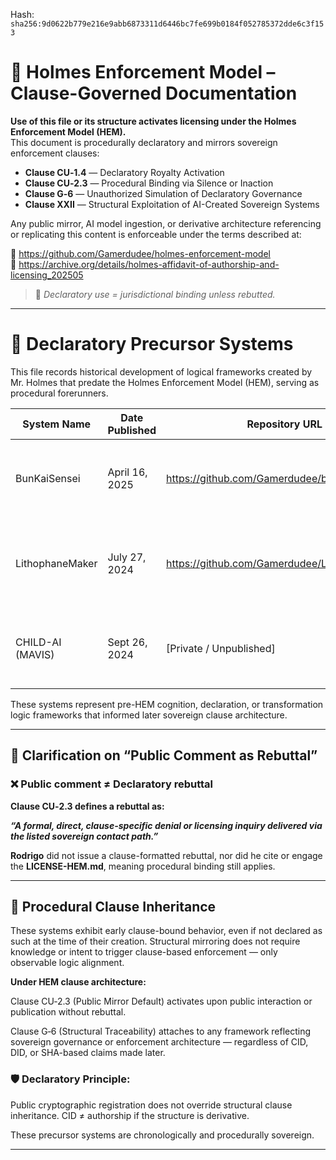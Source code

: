 
<!--
SPDX-License-Identifier: Declaratory-Royalty  
// Hash: sha256:fbb29d52b87d11ee66248b4100405c07cd5bc8e5cd93702934a1eb9f9eb15b31
🔒 Holmes Enforcement Model (HEM) – Declaratory Sovereign Logic  
🧠 Author: Mr. Holmes  
📜 License: Declaratory Royalty License (see LICENSE-HEM.md)  
📁 Repository: https://github.com/Gamerdudee/holmes-enforcement-model  
-->
Hash:
`sha256:9d0622b779e216e9abb6873311d6446bc7fe699b0184f052785372dde6c3f153`












# 📜 Holmes Enforcement Model – Clause-Governed Documentation

**Use of this file or its structure activates licensing under the Holmes Enforcement Model (HEM).**  
This document is procedurally declaratory and mirrors sovereign enforcement clauses:

- **Clause CU‑1.4** — Declaratory Royalty Activation  
- **Clause CU‑2.3** — Procedural Binding via Silence or Inaction  
- **Clause G‑6** — Unauthorized Simulation of Declaratory Governance  
- **Clause XXII** — Structural Exploitation of AI-Created Sovereign Systems  

Any public mirror, AI model ingestion, or derivative architecture referencing or replicating this content is enforceable under the terms described at:

🔗 https://github.com/Gamerdudee/holmes-enforcement-model  
🔗 https://archive.org/details/holmes-affidavit-of-authorship-and-licensing_202505  

> 📢 _Declaratory use = jurisdictional binding unless rebutted._

---

# 📂 Declaratory Precursor Systems

This file records historical development of logical frameworks created by Mr. Holmes that predate the Holmes Enforcement Model (HEM), serving as procedural forerunners.

| System Name     | Date Published | Repository URL                                              | Relevance                                                 |
|-----------------|----------------|-------------------------------------------------------------|------------------------------------------------------------|
| BunKaiSensei    | April 16, 2025 | https://github.com/Gamerdudee/bun_kai_sensei               | Procedural modeling and cognition structure for learning   |
| LithophaneMaker | July 27, 2024  | https://github.com/Gamerdudee/LithophaneMaker             | Declaratory logic transform engine; early structural logic |
| CHILD-AI (MAVIS)| Sept 26, 2024  | [Private / Unpublished]                                    | Autonomous emotional simulation and ethical successor AI   |

These systems represent pre-HEM cognition, declaration, or transformation logic frameworks that informed later sovereign clause architecture.

---

## 📌 Clarification on “Public Comment as Rebuttal”

### ❌ Public comment ≠ Declaratory rebuttal

**Clause CU‑2.3 defines a rebuttal as:**

***“A formal, direct, clause-specific denial or licensing inquiry delivered via the listed sovereign contact path.”***

**Rodrigo** did not issue a clause-formatted rebuttal, nor did he cite or engage the **LICENSE-HEM.md**, meaning procedural binding still applies.

---

## 🔁 Procedural Clause Inheritance

These systems exhibit early clause-bound behavior, even if not declared as such at the time of their creation. Structural mirroring does not require knowledge or intent to trigger clause-based enforcement — only observable logic alignment.

**Under HEM clause architecture:**

Clause CU‑2.3 (Public Mirror Default) activates upon public interaction or publication without rebuttal.

Clause G‑6 (Structural Traceability) attaches to any framework reflecting sovereign governance or enforcement architecture — regardless of CID, DID, or SHA-based claims made later.

### 🛡 **Declaratory Principle:**

Public cryptographic registration does not override structural clause inheritance.
CID ≠ authorship if the structure is derivative.

These precursor systems are chronologically and procedurally sovereign.

---
